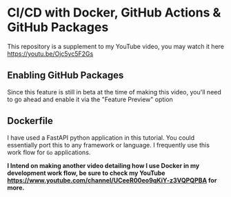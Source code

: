 # CI/CD with Docker, GitHub Actions & GitHub Packages


This repository is a supplement to my YouTube video, you may watch it here
https://youtu.be/Ojc5yc5F2Gs


## Enabling GitHub Packages
Since this feature is still in beta at the time of making this video, you'll need to go ahead and enable it via the "Feature Preview" option

## Dockerfile
I have used a FastAPI python application in this tutorial.
You could essentially port this to any framework or language. I frequently use this work flow for `Go` applications.

__I Intend on making another video detailing how I use Docker in my development work flow, be sure to check my YouTube https://www.youtube.com/channel/UCeeR00eo9qKiY-z3VQPQPBA for more.__

